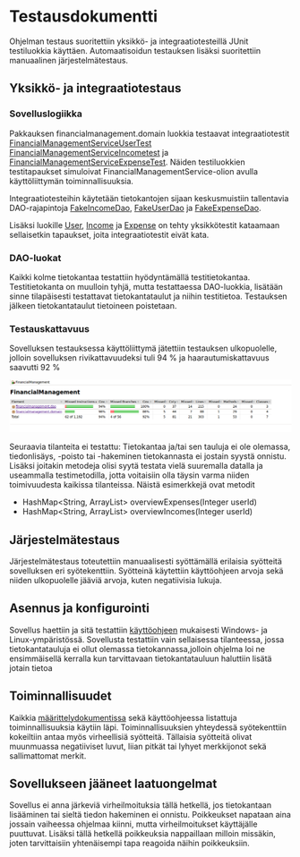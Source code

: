 # Testausdokumentti

Ohjelman testaus suoritettiin yksikkö- ja integraatiotesteillä JUnit testiluokkia käyttäen. 
Automaatisoidun testauksen lisäksi suoritettiin manuaalinen järjestelmätestaus.

## Yksikkö- ja integraatiotestaus

### Sovelluslogiikka

Pakkauksen financialmanagement.domain luokkia testaavat integraatiotestit [FinancialManagementServiceUserTest](https://github.com/outisa/ot-harjoitustyo/blob/master/Taloudenhallinta/src/test/java/financialmanagement/domain/FinancialManagementServiceUserTest.java)
[FinancialManagementServiceIncometest](https://github.com/outisa/ot-harjoitustyo/blob/master/Taloudenhallinta/src/test/java/financialmanagement/domain/FinancialManagementServiceIncomeTest.java) ja [FinancialManagementServiceExpenseTest](https://github.com/outisa/ot-harjoitustyo/blob/master/Taloudenhallinta/src/test/java/financialmanagement/domain/FinancialManagementServiceExpenseTest.java).
Näiden testiluokkien testitapaukset simuloivat FinancialManagementService-olion avulla käyttöliittymän toiminnallisuuksia.

Integraatiotesteihin käytetään tietokantojen sijaan keskusmuistiin tallentavia DAO-rajapintoja [FakeIncomeDao](https://github.com/outisa/ot-harjoitustyo/blob/master/Taloudenhallinta/src/test/java/financialmanagement/domain/FakeIncomeDao.java), [FakeUserDao](https://github.com/outisa/ot-harjoitustyo/blob/master/Taloudenhallinta/src/test/java/financialmanagement/domain/FakeUserDao.java) ja [FakeExpenseDao](https://github.com/outisa/ot-harjoitustyo/blob/master/Taloudenhallinta/src/test/java/financialmanagement/domain/FakeExpenseDao.java).

Lisäksi luokille [User](https://github.com/outisa/ot-harjoitustyo/blob/master/Taloudenhallinta/src/test/java/financialmanagement/domain/UserTest.java), 
[Income](https://github.com/outisa/ot-harjoitustyo/blob/master/Taloudenhallinta/src/test/java/financialmanagement/domain/IncomeTest.java) ja 
[Expense](https://github.com/outisa/ot-harjoitustyo/blob/master/Taloudenhallinta/src/test/java/financialmanagement/domain/ExpenseTest.java) on tehty yksikkötestit kataamaan sellaisetkin tapaukset, joita integraatiotestit eivät kata.

### DAO-luokat

Kaikki kolme tietokantaa testattiin hyödyntämällä testitietokantaa. Testitietokanta on muulloin tyhjä, mutta testattaessa DAO-luokkia,
lisätään sinne tilapäisesti testattavat tietokantataulut ja niihin testitietoa. Testauksen jälkeen tietokantataulut tietoineen poistetaan.

### Testauskattavuus

Sovelluksen testauksessa käyttöliittymä jätettiin testauksen ulkopuolelle, jolloin sovelluksen rivikattavuudeksi tuli 94 % ja 
haarautumiskattavuus saavutti 92 % 

<img src="https://github.com/outisa/ot-harjoitustyo/blob/master/dokumentointi/kuvat/Jacoco_report.png">

Seuraavia tilanteita ei testattu: Tietokantaa ja/tai sen tauluja ei ole olemassa, tiedonlisäys, -poisto tai -hakeminen tietokannasta ei jostain syystä onnistu. Lisäksi joitakin metodeja olisi syytä testata vielä suuremalla datalla ja useammalla testimetodilla, jotta voitaisiin olla täysin varma niiden toimivuudesta kaikissa tilanteissa. Näistä esimerkkejä ovat metodit 

* HashMap<String, ArrayList<Double>> overviewExpenses(Integer userId) 
* HashMap<String, ArrayList<Double>> overviewIncomes(Integer userId)

## Järjestelmätestaus

Järjestelmätestaus toteutettiin manuaalisesti syöttämällä erilaisia syötteitä sovelluksen eri syötekenttiin. Syötteinä käytettiin käyttöohjeen arvoja sekä niiden ulkopuolelle jääviä arvoja, kuten negatiivisia lukuja.
  
## Asennus ja konfigurointi

Sovellus haettiin ja sitä testattiin [käyttöohjeen](https://github.com/outisa/ot-harjoitustyo/blob/master/dokumentointi/k%C3%A4ytt%C3%B6ohje.md) mukaisesti Windows- ja Linux-ympäristössä.
Sovellusta testattiin vain sellaisessa tilanteessa, jossa tietokantatauluja ei ollut olemassa tietokannassa,jolloin ohjelma loi ne ensimmäisellä kerralla kun tarvittavaan tietokantatauluun haluttiin lisätä jotain tietoa

## Toiminnallisuudet

Kaikkia [määrittelydokumentissa](https://github.com/outisa/ot-harjoitustyo/blob/master/dokumentointi/vaativuusmaarittely.md) sekä käyttöohjeessa listattuja toiminnallisuuksia käytiin läpi. 
Toiminnallisuuksien yhteydessä syötekenttiin kokeiltiin antaa myös virheellisiä syötteitä. 
Tällaisia syötteitä olivat muunmuassa negatiiviset luvut, liian pitkät tai lyhyet merkkijonot sekä sallimattomat merkit. 
 
## Sovellukseen jääneet laatuongelmat 

Sovellus ei anna järkeviä virheilmoituksia tällä hetkellä, jos tietokantaan lisääminen tai sieltä tiedon hakeminen ei onnistu.
Poikkeukset napataan aina jossain vaiheessa ohjelmaa kiinni, mutta virheilmoitukset käyttäjälle puuttuvat. 
Lisäksi tällä hetkellä poikkeuksia nappaillaan milloin missäkin, joten tarvittaisiin yhtenäisempi tapa reagoida näihin poikkeuksiin.
